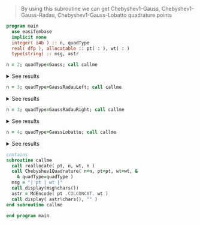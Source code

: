 > By using this subroutine we can get Chebyshev1-Gauss, Chebyshev1-Gauss-Radau, Chebyshev1-Gauss-Lobatto quadrature points

```fortran
program main
  use easifembase
  implicit none
  integer( i4b ) :: n, quadType
  real( dfp ), allocatable :: pt( : ), wt( : )
  type(string) :: msg, astr
```

```fortran title "Chebyshev1-Gauss"
n = 2; quadType=Gauss; call callme
```

<details>
<summary>See results</summary>
<div>

| pt       | wt     |
| -------- | ------ |
| -0.70711 | 1.5708 |
| 0.70711  | 1.5708 |

</div>
</details>

```fortran title "Chebyshev1-Radau-Left"
n = 3; quadType=GaussRadauLeft; call callme
```

<details>
<summary>See results</summary>
<div>

| pt       | wt      |
| -------- | ------- |
| -1       | 0.31416 |
| -0.30902 | 0.62832 |
| 0.80902  | 0.62832 |

</div>
</details>

```fortran title "Chebyshev1-Radau-Right"
n = 3; quadType=GaussRadauRight; call callme
```

<details>
<summary>See results</summary>
<div>

| pt       | wt      |
| -------- | ------- |
| -0.80902 | 0.31416 |
| 0.30902  | 0.62832 |
| 1        | 0.62832 |

</div>
</details>

```fortran title "Chebyshev1-Lobatto"
n = 4; quadType=GaussLobatto; call callme
```

<details>
<summary>See results</summary>
<div>

| pt   | wt     |
| ---- | ------ |
| -1   | 0.5236 |
| -0.5 | 1.0472 |
| 0.5  | 1.0472 |
| 1    | 0.5236 |

</div>
</details>

```fortran
contains
subroutine callme
  call reallocate( pt, n, wt, n )
  call Chebyshev1Quadrature( n=n, pt=pt, wt=wt, &
    & quadType=quadType )
  msg = "| pt | wt |"
  call display(msg%chars())
  astr = MdEncode( pt .COLCONCAT. wt )
  call display( astr%chars(), "" )
end subroutine callme
```

```fortran
end program main
```
